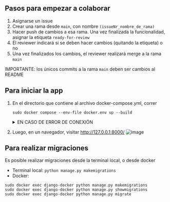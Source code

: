 ## Pasos para empezar a colaborar

1. Asignarse un issue
2. Crear una rama desde `main`, con nombre `(issueNr_nombre_de_rama)`
3. Hacer push de cambios a esa rama. Una vez finalizada la funcionalidad, asignar la etiqueta `ready-for-review`
4. El reviewer indicará si se deben hacer cambios (quitando la etiqueta) o no
5. Una vez finalizados los cambios, el reviewer realizará merge a la rama `main`

IMPORTANTE: los únicos commits a la rama `main` deben ser cambios al README

## Para iniciar la app

1. En el directorio que contiene al archivo docker-compose.yml, correr
   ```
   sudo docker compose --env-file docker.env up --build
   ```
   <details>

   <summary>EN CASO DE ERROR DE CONEXIÓN</summary>  

   `django.db.utils.OperationalError: (2002, "Can't connect to server on 'database' (115)")`  
   Detener y eliminar los contenedores con  
   ```
   docker container stop <mysql-id>
   docker container prune
   ```
   </details>

2. Luego, en un navegador, visitar http://127.0.0.1:8000/
   ![image](https://github.com/gianfranco-s/proyecto_resto/assets/69116761/28f9a720-9293-4a90-942a-73eff50eb03d)


## Para realizar migraciones
Es posible realizar migraciones desde la terminal local, o desde docker

* Terminal local: `python manage.py makemigrations`
* Docker: 
```
sudo docker exec django-docker python manage.py makemigrations
sudo docker exec django-docker python manage.py showmigrations
sudo docker exec django-docker python manage.py migrate
```
